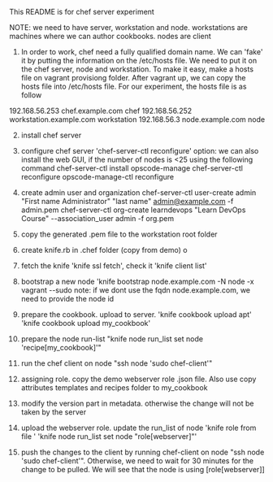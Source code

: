 This README is for chef server experiment

NOTE:
we need to have server, workstation and node. workstations are machines where we can author cookbooks. nodes are client

1. In order to work, chef need a fully qualified domain name. We can 'fake' it by putting the 
information on the /etc/hosts file. We need to put it on the chef server, node and workstation.
To make it easy, make a hosts file on vagrant provisiong folder. After vagrant up, we can copy 
the hosts file into /etc/hosts file.
For our experiment, the hosts file is as follow

192.168.56.253 chef.example.com chef
192.168.56.252 workstation.example.com workstation
192.168.56.3 node.example.com node

2. install chef server

3. configure chef server 'chef-server-ctl reconfigure'
   option: we can also install the web GUI, if the number of nodes is <25 using the following command
   chef-server-ctl install opscode-manage
   chef-server-ctl reconfigure
   opscode-manage-ctl reconfigure

4. create admin user and organization
   chef-server-ctl user-create admin "First name Administrator" "last name" admin@example.com <PASSWD> -f admin.pem
   chef-server-ctl org-create learndevops "Learn DevOps Course" --association_user admin -f org.pem

5. copy the generated .pem file to the workstation root folder

6. create knife.rb in .chef folder (copy from demo) o

7. fetch the knife 'knife ssl fetch', check it 'knife client list'

8. bootstrap a new node 'knife bootstrap node.example.com -N node -x vagrant --sudo
   note: if we dont use the fqdn node.example.com, we need to provide the node id

9. prepare the cookbook. upload to server. 'knife cookbook upload apt' 'knife cookbook upload my_cookbook'

10. prepare the node run-list "knife node run_list set node 'recipe[my_cookbook]'"

11. run the chef client on node "ssh node 'sudo chef-client'"

12. assigning role. copy the demo webserver role .json file. Also use copy attributes templates and recipes folder to my_cookbook

13. modify the version part in metadata. otherwise the change will not be taken by the server

14. upload the webserver role. update the run_list of node 'knife role from file <JSON FILE>' 'knife node run_list set node "role[webserver]"'

15. push the changes to the client by running chef-client on node "ssh node 'sudo chef-client'". Otherwise, we need to wait for 30 minutes for the change to be pulled. We will see that the node is using [role[webserver]]
